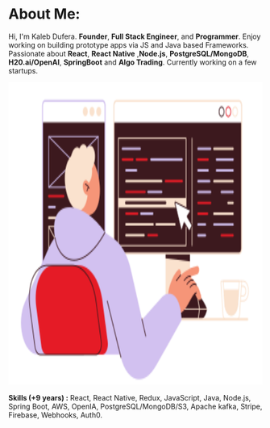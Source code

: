 <p align="center">
<!-- <img src="Header.svg" />
</p> -->


# About Me: 
Hi, I'm Kaleb Dufera. **Founder**, **Full Stack Engineer**, and **Programmer**.
Enjoy working on building prototype apps via JS and Java based Frameworks. 
Passionate about **React**, **React Native** ,**Node.js**, **PostgreSQL/MongoDB**, **H20.ai/OpenAI**, **SpringBoot** and **Algo Trading**.
Currently working on a few startups.

 <img src="code.png" width="1300" height="600" />

**Skills (+9 years) :** React, React Native, Redux, JavaScript, Java, Node.js, Spring Boot, AWS, OpenIA, PostgreSQL/MongoDB/S3, Apache kafka, Stripe, Firebase, Webhooks, Auth0.
</br>
